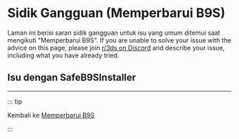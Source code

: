 # Sidik Gangguan (Memperbarui B9S)

Laman ini berisi saran sidik gangguan untuk isu yang umum ditemui saat mengikuti "Memperbarui B9S". If you are unable to solve your issue with the advice on this page, please join [r/3ds on Discord](https://discord.gg/3ds) and describe your issue, including what you have already tried.

## Isu dengan SafeB9SInstaller

<!--@include: ./_include/troubleshooting-sb9si-firm.md -->

<!--@include: ./_include/troubleshooting-sb9si-common.md -->

<!--@include: ./_include/troubleshooting-get-help-common.md -->

---

::: tip

Kembali ke [Memperbarui B9S](updating-b9s)

:::

<!--@include: ./_include/troubleshooting-return.md -->
